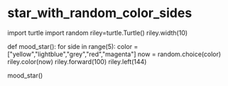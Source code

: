 # star_with_random_color_sides
import turtle
import random
riley=turtle.Turtle()
riley.width(10)
               
def mood_star():
    for side in range(5):
        color = ["yellow","lightblue","grey","red","magenta"]
        now = random.choice(color)
        riley.color(now)
        riley.forward(100)
        riley.left(144)

mood_star()

